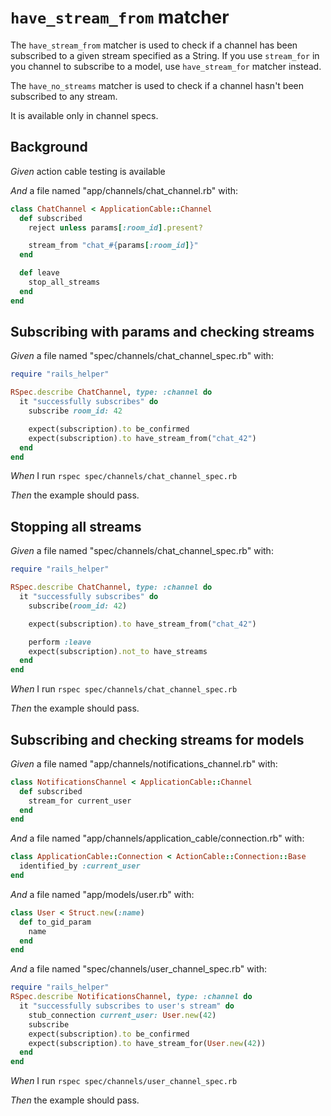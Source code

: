 # `have_stream_from` matcher

The `have_stream_from` matcher is used to check if a channel has been subscribed to a given stream specified as a String.
  If you use `stream_for` in you channel to subscribe to a model, use `have_stream_for` matcher instead.

  The `have_no_streams` matcher is used to check if a channel hasn't been subscribed to any stream.

  It is available only in channel specs.

## Background

_Given_ action cable testing is available

_And_ a file named "app/channels/chat_channel.rb" with:

```ruby
class ChatChannel < ApplicationCable::Channel
  def subscribed
    reject unless params[:room_id].present?

    stream_from "chat_#{params[:room_id]}"
  end

  def leave
    stop_all_streams
  end
end
```

## Subscribing with params and checking streams

_Given_ a file named "spec/channels/chat_channel_spec.rb" with:

```ruby
require "rails_helper"

RSpec.describe ChatChannel, type: :channel do
  it "successfully subscribes" do
    subscribe room_id: 42

    expect(subscription).to be_confirmed
    expect(subscription).to have_stream_from("chat_42")
  end
end
```

_When_ I run `rspec spec/channels/chat_channel_spec.rb`

_Then_ the example should pass.

## Stopping all streams

_Given_ a file named "spec/channels/chat_channel_spec.rb" with:

```ruby
require "rails_helper"

RSpec.describe ChatChannel, type: :channel do
  it "successfully subscribes" do
    subscribe(room_id: 42)

    expect(subscription).to have_stream_from("chat_42")

    perform :leave
    expect(subscription).not_to have_streams
  end
end
```

_When_ I run `rspec spec/channels/chat_channel_spec.rb`

_Then_ the example should pass.

## Subscribing and checking streams for models

_Given_ a file named "app/channels/notifications_channel.rb" with:

```ruby
class NotificationsChannel < ApplicationCable::Channel
  def subscribed
    stream_for current_user
  end
end
```

_And_ a file named "app/channels/application_cable/connection.rb" with:

```ruby
class ApplicationCable::Connection < ActionCable::Connection::Base
  identified_by :current_user
end
```

_And_ a file named "app/models/user.rb" with:

```ruby
class User < Struct.new(:name)
  def to_gid_param
    name
  end
end
```

_And_ a file named "spec/channels/user_channel_spec.rb" with:

```ruby
require "rails_helper"
RSpec.describe NotificationsChannel, type: :channel do
  it "successfully subscribes to user's stream" do
    stub_connection current_user: User.new(42)
    subscribe
    expect(subscription).to be_confirmed
    expect(subscription).to have_stream_for(User.new(42))
  end
end
```

_When_ I run `rspec spec/channels/user_channel_spec.rb`

_Then_ the example should pass.
